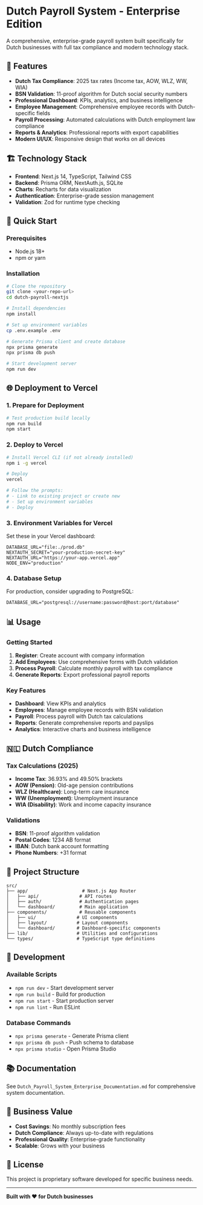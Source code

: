# Dutch Payroll System - Enterprise Edition

A comprehensive, enterprise-grade payroll system built specifically for Dutch businesses with full tax compliance and modern technology stack.

## 🚀 Features

- **Dutch Tax Compliance**: 2025 tax rates (Income tax, AOW, WLZ, WW, WIA)
- **BSN Validation**: 11-proof algorithm for Dutch social security numbers
- **Professional Dashboard**: KPIs, analytics, and business intelligence
- **Employee Management**: Comprehensive employee records with Dutch-specific fields
- **Payroll Processing**: Automated calculations with Dutch employment law compliance
- **Reports & Analytics**: Professional reports with export capabilities
- **Modern UI/UX**: Responsive design that works on all devices

## 🏗️ Technology Stack

- **Frontend**: Next.js 14, TypeScript, Tailwind CSS
- **Backend**: Prisma ORM, NextAuth.js, SQLite
- **Charts**: Recharts for data visualization
- **Authentication**: Enterprise-grade session management
- **Validation**: Zod for runtime type checking

## 🚀 Quick Start

### Prerequisites
- Node.js 18+ 
- npm or yarn

### Installation
```bash
# Clone the repository
git clone <your-repo-url>
cd dutch-payroll-nextjs

# Install dependencies
npm install

# Set up environment variables
cp .env.example .env

# Generate Prisma client and create database
npx prisma generate
npx prisma db push

# Start development server
npm run dev
```

## 🌐 Deployment to Vercel

### 1. Prepare for Deployment
```bash
# Test production build locally
npm run build
npm start
```

### 2. Deploy to Vercel
```bash
# Install Vercel CLI (if not already installed)
npm i -g vercel

# Deploy
vercel

# Follow the prompts:
# - Link to existing project or create new
# - Set up environment variables
# - Deploy
```

### 3. Environment Variables for Vercel
Set these in your Vercel dashboard:

```
DATABASE_URL="file:./prod.db"
NEXTAUTH_SECRET="your-production-secret-key"
NEXTAUTH_URL="https://your-app.vercel.app"
NODE_ENV="production"
```

### 4. Database Setup
For production, consider upgrading to PostgreSQL:
```
DATABASE_URL="postgresql://username:password@host:port/database"
```

## 📊 Usage

### Getting Started
1. **Register**: Create account with company information
2. **Add Employees**: Use comprehensive forms with Dutch validation
3. **Process Payroll**: Calculate monthly payroll with tax compliance
4. **Generate Reports**: Export professional payroll reports

### Key Features
- **Dashboard**: View KPIs and analytics
- **Employees**: Manage employee records with BSN validation
- **Payroll**: Process payroll with Dutch tax calculations
- **Reports**: Generate comprehensive reports and payslips
- **Analytics**: Interactive charts and business intelligence

## 🇳🇱 Dutch Compliance

### Tax Calculations (2025)
- **Income Tax**: 36.93% and 49.50% brackets
- **AOW (Pension)**: Old-age pension contributions
- **WLZ (Healthcare)**: Long-term care insurance
- **WW (Unemployment)**: Unemployment insurance
- **WIA (Disability)**: Work and income capacity insurance

### Validations
- **BSN**: 11-proof algorithm validation
- **Postal Codes**: 1234 AB format
- **IBAN**: Dutch bank account formatting
- **Phone Numbers**: +31 format

## 📁 Project Structure

```
src/
├── app/                    # Next.js App Router
│   ├── api/               # API routes
│   ├── auth/              # Authentication pages
│   └── dashboard/         # Main application
├── components/            # Reusable components
│   ├── ui/               # UI components
│   ├── layout/           # Layout components
│   └── dashboard/        # Dashboard-specific components
├── lib/                  # Utilities and configurations
└── types/                # TypeScript type definitions
```

## 🔧 Development

### Available Scripts
- `npm run dev` - Start development server
- `npm run build` - Build for production
- `npm run start` - Start production server
- `npm run lint` - Run ESLint

### Database Commands
- `npx prisma generate` - Generate Prisma client
- `npx prisma db push` - Push schema to database
- `npx prisma studio` - Open Prisma Studio

## 📚 Documentation

See `Dutch_Payroll_System_Enterprise_Documentation.md` for comprehensive system documentation.

## 🎯 Business Value

- **Cost Savings**: No monthly subscription fees
- **Dutch Compliance**: Always up-to-date with regulations
- **Professional Quality**: Enterprise-grade functionality
- **Scalable**: Grows with your business

## 📄 License

This project is proprietary software developed for specific business needs.

---

**Built with ❤️ for Dutch businesses**

